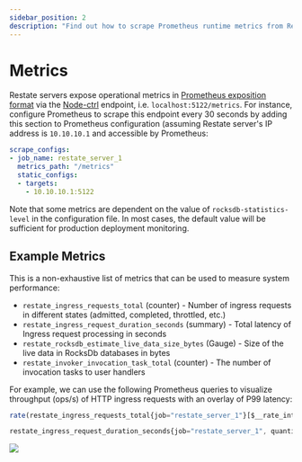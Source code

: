 ```yaml
---
sidebar_position: 2
description: "Find out how to scrape Prometheus runtime metrics from Restate."
---
```


# Metrics

Restate servers expose operational metrics in [Prometheus exposition format](https://github.com/prometheus/docs/blob/main/content/docs/instrumenting/exposition_formats.md) via the [Node-ctrl](/deploy/overview#exposed-ports) endpoint, i.e. `localhost:5122/metrics`. For instance, configure Prometheus to scrape this endpoint every 30 seconds by adding this section to Prometheus configuration (assuming Restate server's IP address is `10.10.10.1` and accessible by Prometheus:

```yml
scrape_configs:
- job_name: restate_server_1
  metrics_path: "/metrics"
  static_configs:
  - targets:
    - 10.10.10.1:5122
```

Note that some metrics are dependent on the value of `rocksdb-statistics-level` in the configuration file. In most cases, the default value will be sufficient for production deployment monitoring.


## Example Metrics

This is a non-exhaustive list of metrics that can be used to measure system performance:
* `restate_ingress_requests_total` (counter) - Number of ingress requests in different states (admitted, completed, throttled, etc.)
* `restate_ingress_request_duration_seconds` (summary) - Total latency of Ingress request processing in seconds
* `restate_rocksdb_estimate_live_data_size_bytes` (Gauge) - Size of the live data in RocksDb databases in bytes
* `restate_invoker_invocation_task_total` (counter) - The number of invocation tasks to user handlers

For example, we can use the following Prometheus queries to visualize throughput (ops/s) of HTTP ingress requests with an overlay of P99 latency:
```javascript
rate(restate_ingress_requests_total{job="restate_server_1"}[$__rate_interval])
```

```javascript
restate_ingress_request_duration_seconds{job="restate_server_1", quantile="0.99"}
```

<img src="/img/prometheus-example.png"/>
